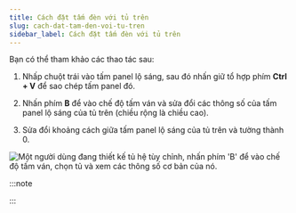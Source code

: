 ```yaml
---
title: Cách đặt tấm đèn với tủ trên
slug: cach-dat-tam-den-voi-tu-tren
sidebar_label: Cách đặt tấm đèn với tủ trên
---
```


Bạn có thể tham khảo các thao tác sau:

1. Nhấp chuột trái vào tấm panel lộ sáng, sau đó nhấn giữ tổ hợp phím **Ctrl + V** để sao chép tấm panel đó.

2. Nhấn phím **B** để vào chế độ tấm ván và sửa đổi các thông số của tấm panel lộ sáng của tủ trên (chiều rộng là chiều cao).

3. Sửa đổi khoảng cách giữa tấm panel lộ sáng của tủ trên và tường thành 0.

![Một người dùng đang thiết kế tủ hệ tùy chỉnh, nhấn phím 'B' để vào chế độ tấm ván, chọn tủ và xem các thông số cơ bản của nó.](https://storage.googleapis.com/jegavn_kb/images/473b4c3c-f8eb-4e84-b19e-54e7b1bfd626.png)

:::note



:::